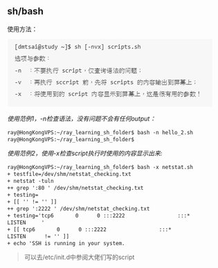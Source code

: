 ## sh/bash
使用方法：

![0](/img/14Chatper/Capture15.PNG)

*使用范例1，-n检查语法，没有问题不会有任何output：*
```Shell
ray@HongKongVPS:~/ray_learning_sh_folder$ bash -n hello_2.sh 
ray@HongKongVPS:~/ray_learning_sh_folder$ 
```
*使用范例2，使用-x检查script执行时使用的内容显示出来:*
```Shell
ray@HongKongVPS:~/ray_learning_sh_folder$ bash -x netstat.sh 
+ testfile=/dev/shm/netstat_checking.txt
+ netstat -tuln
++ grep ':80 ' /dev/shm/netstat_checking.txt
+ testing=
+ [[ '' != '' ]]
++ grep ':2222 ' /dev/shm/netstat_checking.txt
+ testing='tcp6       0      0 :::2222                 :::*                    LISTEN     '
+ [[ tcp6       0      0 :::2222                 :::*                    LISTEN      != '' ]]
+ echo 'SSH is running in your system.
```

> 可以去/etc/init.d中参阅大佬们写的script